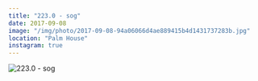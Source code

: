 ```yaml
---
title: "223.0 - sog"
date: 2017-09-08
image: "/img/photo/2017-09-08-94a06066d4ae889415b4d1431737283b.jpg"
location: "Palm House"
instagram: true
---
```


![223.0 - sog](/img/photo/2017-09-08-94a06066d4ae889415b4d1431737283b.jpg)
